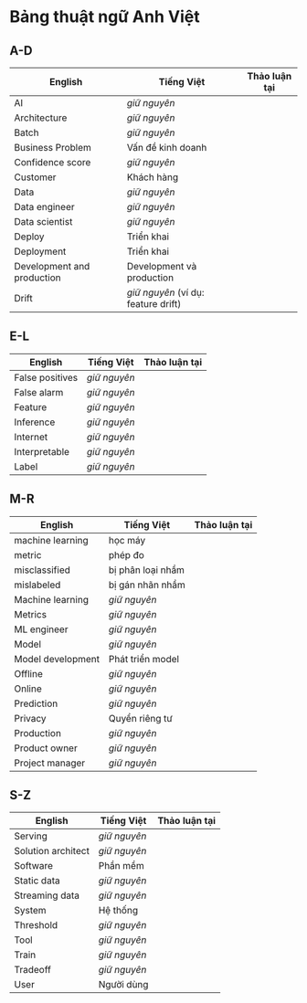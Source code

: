 # Bảng thuật ngữ Anh Việt

<p><a name="glossary-a-d"></a></p>

## A-D
| English                    | Tiếng Việt                          | Thảo luận tại |
|----------------------------|-------------------------------------|---------------|
| AI                         | _giữ nguyên_                        |               |
| Architecture               | _giữ nguyên_                        |               |
| Batch                      | _giữ nguyên_                        |               |
| Business Problem           | Vấn đề kinh doanh                   |               |
| Confidence score           | _giữ nguyên_                        |               |
| Customer                   | Khách hàng                          |               |
| Data                       | _giữ nguyên_                        |               |
| Data engineer              | _giữ nguyên_                        |               |
| Data scientist             | _giữ nguyên_                        |               |
| Deploy                     | Triển khai                          |               |
| Deployment                 | Triển khai                          |               |
| Development and production | Development và production           |               |
| Drift                      | _giữ nguyên_ (ví dụ: feature drift) |               |

<p><a name="glossary-e-l"></a></p>

## E-L
| English         | Tiếng Việt   | Thảo luận tại |
|-----------------|--------------|---------------|
| False positives | _giữ nguyên_ |               |
| False alarm     | _giữ nguyên_ |               |
| Feature         | _giữ nguyên_ |               |
| Inference       | _giữ nguyên_ |               |
| Internet        | _giữ nguyên_ |               |
| Interpretable   | _giữ nguyên_ |               |
| Label           | _giữ nguyên_ |               |

<p><a name="glossary-m-r"></a></p>

## M-R
| English           | Tiếng Việt        | Thảo luận tại |
|-------------------|-------------------|---------------|
| machine learning  | học máy           |               |
| metric            | phép đo           |               |
| misclassified     | bị phân loại nhầm |               |
| mislabeled        | bị gán nhãn nhầm  |               |
| Machine learning  | _giữ nguyên_      |               | 
| Metrics           | _giữ nguyên_      |               | 
| ML engineer       | _giữ nguyên_      |               | 
| Model             | _giữ nguyên_      |               | 
| Model development | Phát triển model  |               | 
| Offline           | _giữ nguyên_      |               | 
| Online            | _giữ nguyên_      |               | 
| Prediction        | _giữ nguyên_      |               | 
| Privacy           | Quyển riêng tư    |               | 
| Production        | _giữ nguyên_      |               | 
| Product owner     | _giữ nguyên_      |               | 
| Project manager   | _giữ nguyên_      |               | 


<p><a name="glossary-s-z"></a></p>

## S-Z
| English            | Tiếng Việt   | Thảo luận tại |
|--------------------|--------------|---------------|
| Serving            | _giữ nguyên_ |               |
| Solution architect | _giữ nguyên_ |               |
| Software           | Phần mềm     |               |
| Static data        | _giữ nguyên_ |               |
| Streaming data     | _giữ nguyên_ |               |
| System             | Hệ thống     |               |
| Threshold          | _giữ nguyên_ |               |
 | Tool               | _giữ nguyên_ |               |
 | Train              | _giữ nguyên_ |               |
 | Tradeoff           | _giữ nguyên_ |               |
 | User               | Người dùng   |               |
